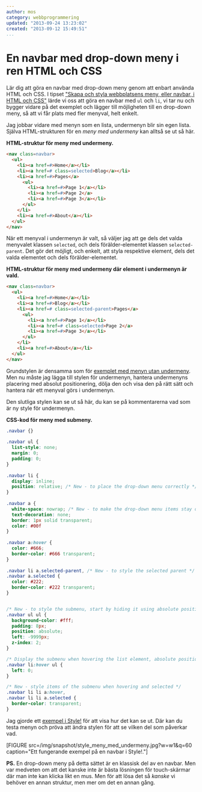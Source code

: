 ```yaml
---
author: mos
category: webbprogrammering
updated: "2013-09-24 13:23:02"
created: "2013-09-12 15:49:51"
...
```

En navbar med drop-down meny i ren HTML och CSS
==================================

Lär dig att göra en navbar med drop-down meny genom att enbart använda HTML och CSS. I tipset ["Skapa och styla webbplatsens meny, eller navbar, i HTML och CSS"](coachen/skapa-och-styla-webbplatsens-meny-eller-navbar-i-html-och-css) lärde vi oss att göra en navbar med `ul` och `li`, vi tar nu och bygger vidare på det exemplet och lägger till möjligheten till en drop-down meny, så att vi får plats med fler menyval, helt enkelt.

<!--more-->

Jag jobbar vidare med menyn som en lista, undermenyn blir sin egen lista. Själva HTML-strukturen för en *meny med undermeny* kan alltså se ut så här.

**HTML-struktur för meny med undermeny.**

```html
<nav class=navbar>
  <ul>
    <li><a href=#>Home</a></li>
    <li><a href=# class=selected>Blog</a></li>
    <li><a href=#>Pages</a>
      <ul>
        <li><a href=#>Page 1</a></li>
        <li><a href=#>Page 2</a>
        <li><a href=#>Page 3</a></li>
      </ul>
    </li>
    <li><a href=#>About</a></li>
  </ul>
</nav>
```

När ett menyval i undermenyn är valt, så väljer jag att ge dels det valda menyvalet klassen `selected`, och dels förälder-elementet klassen `selected-parent`. Det gör det möjligt, och enkelt, att styla respektive element, dels det valda elementet och dels förälder-elementet.

**HTML-struktur för meny med undermeny där element i undermenyn är vald.**

```html
<nav class=navbar>
  <ul>
    <li><a href=#>Home</a></li>
    <li><a href=#>Blog</a></li>
    <li><a href=# class=selected-parent>Pages</a>
      <ul>
        <li><a href=#>Page 1</a></li>
        <li><a href=# class=selected>Page 2</a>
        <li><a href=#>Page 3</a></li>
      </ul>
    </li>
    <li><a href=#>About</a></li>
  </ul>
</nav>
```

Grundstylen är densamma som för [exemplet med menyn utan undermeny](coachen/skapa-och-styla-webbplatsens-meny-eller-navbar-i-html-och-css). Men nu måste jag lägga till stylen för undermenyn, hantera undermenyns placering med absolut positionering, dölja den och visa den på rätt sätt och hantera när ett menyval görs i undermenyn.

Den slutliga stylen kan se ut så här, du kan se på kommentarerna vad som är ny style för undermenyn.

**CSS-kod för meny med submeny.**

```css
.navbar {}
 
.navbar ul {
  list-style: none; 
  margin: 0; 
  padding: 0;
}
 
.navbar li {
  display: inline;
  position: relative; /* New - to place the drop-down menu correctly */
}
 
.navbar a {
  white-space: nowrap; /* New - to make the drop-down menu items stay on one row */
  text-decoration: none;
  border: 1px solid transparent; 
  color: #00f
}
 
.navbar a:hover {
  color: #666; 
  border-color: #666 transparent;
}
 
.navbar li a.selected-parent, /* New - to style the selected parent */
.navbar a.selected {
  color: #222; 
  border-color: #222 transparent;
}


/* New - to style the submenu, start by hiding it using absolute positioning */
.navbar ul ul {
  background-color: #fff; 
  padding: 8px; 
  position: absolute; 
  left: -9999px; 
  z-index: 2;
}

/* Display the submenu when hovering the list element, absolute positioning */
.navbar li:hover ul {
  left: 0;
}

/* New - style items of the submenu when hovering and selected */
.navbar li li a:hover,
.navbar li li a.selected {
  border-color: transparent;
}
```

Jag gjorde ett [exempel i Style!](style/?id=6361) för att visa hur det kan se ut. Där kan du testa menyn och pröva att ändra stylen för att se vilken del som påverkar vad.

[FIGURE src=/img/snapshot/style_meny_med_undermeny.jpg?w=w1&q=60 caption="Ett fungerande exempel på en navbar i Style!."]

**PS.** En drop-down meny på detta sättet är en klassisk del av en navbar. Men var medveten om att det kanske inte är bästa lösningen för touch-skärmar där man inte kan klicka likt en mus. Men för att lösa det så *kanske* vi behöver en annan struktur, men mer om det en annan gång. 